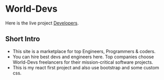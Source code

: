 # World-Devs

Here is the live project [Developers](https://w-developers.netlify.app/).

## Short Intro

* This site is a marketplace for top Engineers, Programmers & coders.
* You can hire best devs and engineers here. Top companies choose World-Devs freelancers for their           mission-critical software projects.
* This is my react first project and also use bootstrap and some custom css.
